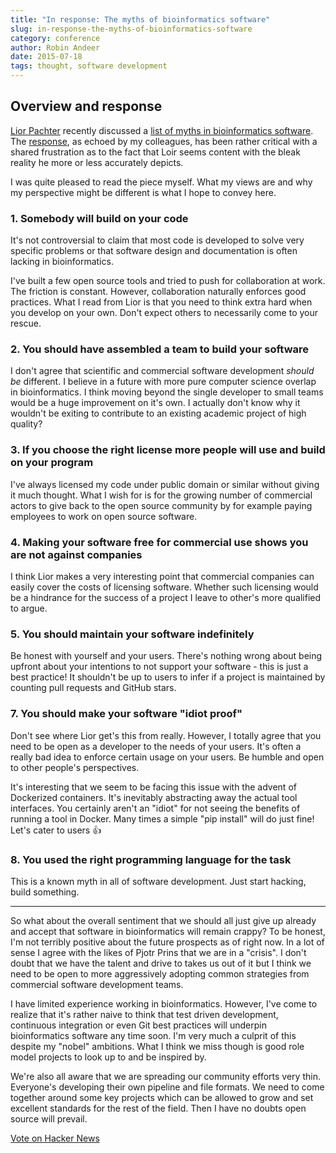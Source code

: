 ```yaml
---
title: "In response: The myths of bioinformatics software"
slug: in-response-the-myths-of-bioinformatics-software
category: conference
author: Robin Andeer
date: 2015-07-18
tags: thought, software development
---
```


## Overview and response
[Lior Pachter][lior-twitter] recently discussed a [list of myths in bioinformatics software][myths]. The [response][titus-response], as echoed by my colleagues, has been rather critical with a shared frustration as to the fact that Loir seems content with the bleak reality he more or less accurately depicts.

I was quite pleased to read the piece myself. What my views are and why my perspective might be different is what I hope to convey here.

### 1. Somebody will build on your code
It's not controversial to claim that most code is developed to solve very specific problems or that software design and documentation is often lacking in bioinformatics.

I've built a few open source tools and tried to push for collaboration at work. The friction is constant. However, collaboration naturally enforces good practices. What I read from Lior is that you need to think extra hard when you develop on your own. Don't expect others to necessarily come to your rescue.

### 2. You should have assembled a team to build your software
I don't agree that scientific and commercial software development *should be* different. I believe in a future with more pure computer science overlap in bioinformatics. I think moving beyond the single developer to small teams would be a huge improvement on it's own. I actually don't know why it wouldn't be exiting to contribute to an existing academic project of high quality?

### 3. If you choose the right license more people will use and build on your program
I've always licensed my code under public domain or similar without giving it much thought. What I wish for is for the growing number of commercial actors to give back to the open source community by for example paying employees to work on open source software.

### 4. Making your software free for commercial use shows you are not against companies
I think Lior makes a very interesting point that commercial companies can easily cover the costs of licensing software. Whether such licensing would be a hindrance for the success of a project I leave to other's more qualified to argue.

### 5. You should maintain your software indefinitely
Be honest with yourself and your users. There's nothing wrong about being upfront about your intentions to not support your software - this is just a best practice! It shouldn't be up to users to infer if a project is maintained by counting pull requests and GitHub stars.

### 7. You should make your software "idiot proof"
Don't see where Lior get's this from really. However, I totally agree that you need to be open as a developer to the needs of your users. It's often a really bad idea to enforce certain usage on your users. Be humble and open to other people's perspectives.

It's interesting that we seem to be facing this issue with the advent of Dockerized  containers. It's inevitably abstracting away the actual tool interfaces. You certainly aren't an "idiot" for not seeing the benefits of running a tool in Docker. Many times a simple "pip install" will do just fine! Let's cater to users :thumbsup:

### 8. You used the right programming language for the task
This is a known myth in all of software development. Just start hacking, build something.

---------------------

So what about the overall sentiment that we should all just give up already and accept that software in bioinformatics will remain crappy? To be honest, I'm not terribly positive about the future prospects as of right now. In a lot of sense I agree with the likes of Pjotr Prins that we are in a "crisis". I don't doubt that we have the talent and drive to takes us out of it but I think we need to be open to more aggressively adopting common strategies from commercial software development teams.

I have limited experience working in bioinformatics. However, I've come to realize that it's rather naive to think that test driven development, continuous integration or even Git best practices will underpin bioinformatics software any time soon. I'm very much a culprit of this despite my "nobel" ambitions. What I think we miss though is good role model projects to look up to and be inspired by.

We're also all aware that we are spreading our community efforts very thin. Everyone's developing their own pipeline and file formats. We need to come together around some key projects which can be allowed to grow and set excellent standards for the rest of the field. Then I have no doubts open source will prevail.

<a href="https://news.ycombinator.com/submit" class="hn-button" data-title=" 	In response: The myths of bioinformatics software" data-url="http://www.robinandeer.com/blog/2015/07/18/in-response-the-myths-of-bioinformatics-software/" data-count="horizontal">Vote on Hacker News</a>


[lior-twitter]: https://twitter.com/lpachter
[myths]: https://liorpachter.wordpress.com/2015/07/10/the-myths-of-bioinformatics-software/
[titus-response]: http://ivory.idyll.org/blog/2015-response-to-software-myths.html
